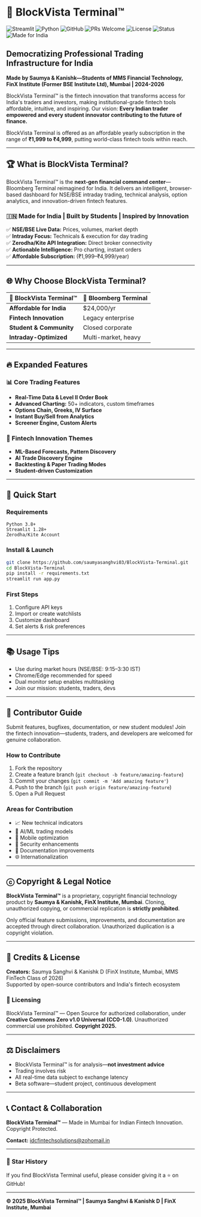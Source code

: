 # 🚀 BlockVista Terminal™

![Streamlit](https://img.shields.io/badge/Streamlit-FF4B4B?style=for-the-badge&logo=Streamlit)
![Python](https://img.shields.io/badge/Python-3776AB?style=for-the-badge&logo=python&logoColor=white)
![GitHub](https://img.shields.io/badge/GitHub-100000?style=for-the-badge&logo=github&logoColor=white)
![PRs Welcome](https://img.shields.io/badge/PRs-Welcome-green?style=for-the-badge)
![License](https://img.shields.io/badge/License-CC0--1.0-lightgrey?style=for-the-badge)
![Status](https://img.shields.io/badge/Status-Active-success?style=for-the-badge)
![Made for India](https://img.shields.io/badge/Made%20for-India%20🇮🇳-orange?style=for-the-badge)

## **Democratizing Professional Trading Infrastructure for India**

**Made by Saumya & Kanishk—Students of MMS Financial Technology, FinX Institute (Former BSE Institute Ltd), Mumbai | 2024-2026**

BlockVista Terminal™ is the fintech innovation that transforms access for India's traders and investors, making institutional-grade fintech tools affordable, intuitive, and inspiring. Our vision: **Every Indian trader empowered and every student innovator contributing to the future of finance.**

BlockVista Terminal is offered as an affordable yearly subscription in the range of **₹1,999 to ₹4,999**, putting world-class fintech tools within reach.

---

## 🏆 What is BlockVista Terminal?

BlockVista Terminal™ is the **next-gen financial command center**—Bloomberg Terminal reimagined for India. It delivers an intelligent, browser-based dashboard for NSE/BSE intraday trading, technical analysis, option analytics, and innovation-driven fintech features.

### 🇮🇳 Made for India | Built by Students | Inspired by Innovation

✅ **NSE/BSE Live Data:** Prices, volumes, market depth  
✅ **Intraday Focus:** Technicals & execution for day trading  
✅ **Zerodha/Kite API Integration:** Direct broker connectivity  
✅ **Actionable Intelligence:** Pro charting, instant orders  
✅ **Affordable Subscription:** (₹1,999–₹4,999/year)  

---

## 🌐 Why Choose BlockVista Terminal?

| 🚩 **BlockVista Terminal™** | 🏢 **Bloomberg Terminal** |
|---|---|
| **Affordable for India** | $24,000/yr |
| **Fintech Innovation** | Legacy enterprise |
| **Student & Community** | Closed corporate |
| **Intraday-Optimized** | Multi-market, heavy |

---

## 🔥 Expanded Features

### 📊 Core Trading Features
- **Real-Time Data & Level II Order Book**
- **Advanced Charting:** 50+ indicators, custom timeframes
- **Options Chain, Greeks, IV Surface**
- **Instant Buy/Sell from Analytics**
- **Screener Engine, Custom Alerts**

### 🤖 Fintech Innovation Themes
- **ML-Based Forecasts, Pattern Discovery**
- **AI Trade Discovery Engine**
- **Backtesting & Paper Trading Modes**
- **Student-driven Customization**

---

## 🚀 Quick Start

### Requirements
```text
Python 3.8+
Streamlit 1.28+
Zerodha/Kite Account
```

### Install & Launch
```bash
git clone https://github.com/saumyasanghvi03/BlockVista-Terminal.git
cd BlockVista-Terminal
pip install -r requirements.txt
streamlit run app.py
```

### First Steps
1. Configure API keys
2. Import or create watchlists
3. Customize dashboard
4. Set alerts & risk preferences

---

## 📚 Usage Tips

- Use during market hours (NSE/BSE: 9:15–3:30 IST)
- Chrome/Edge recommended for speed
- Dual monitor setup enables multitasking
- Join our mission: students, traders, devs

---

## 🤝 Contributor Guide

Submit features, bugfixes, documentation, or new student modules! Join the fintech innovation—students, traders, and developers are welcomed for genuine collaboration.

### How to Contribute
1. Fork the repository
2. Create a feature branch (`git checkout -b feature/amazing-feature`)
3. Commit your changes (`git commit -m 'Add amazing feature'`)
4. Push to the branch (`git push origin feature/amazing-feature`)
5. Open a Pull Request

### Areas for Contribution
- 📈 New technical indicators
- 🤖 AI/ML trading models
- 📱 Mobile optimization
- 🔐 Security enhancements
- 📖 Documentation improvements
- 🌐 Internationalization

---

## ⓒ Copyright & Legal Notice

**BlockVista Terminal™** is a proprietary, copyright financial technology product by **Saumya & Kanishk, FinX Institute, Mumbai**. Cloning, unauthorized copying, or commercial replication is **strictly prohibited**.

Only official feature submissions, improvements, and documentation are accepted through direct collaboration. Unauthorized duplication is a copyright violation.

---

## 🏅 Credits & License

**Creators:** Saumya Sanghvi & Kanishk D (FinX Institute, Mumbai, MMS FinTech Class of 2026)  
Supported by open-source contributors and India's fintech ecosystem

### 📄 Licensing

BlockVista Terminal™ — Open Source for authorized collaboration, under **Creative Commons Zero v1.0 Universal (CC0-1.0)**. Unauthorized commercial use prohibited. **Copyright 2025.**

---

## ⚖️ Disclaimers

- BlockVista Terminal™ is for analysis—**not investment advice**
- Trading involves risk
- All real-time data subject to exchange latency
- Beta software—student project, continuous development

---

## 📞 Contact & Collaboration

**BlockVista Terminal™** — Made in Mumbai for Indian Fintech Innovation. Copyright Protected.

**Contact:** [idcfintechsolutions@zohomail.in](mailto:idcfintechsolutions@zohomail.in)

---

### 🌟 Star History

If you find BlockVista Terminal useful, please consider giving it a ⭐ on GitHub!

---

**© 2025 BlockVista Terminal™ | Saumya Sanghvi & Kanishk D | FinX Institute, Mumbai**
